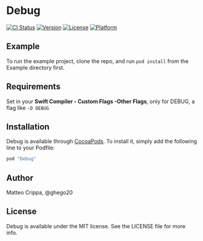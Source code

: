 # Debug

[![CI Status](http://img.shields.io/travis/Matteo/Debug.svg?style=flat)](https://travis-ci.org/Matteo/Debug)
[![Version](https://img.shields.io/cocoapods/v/Debug.svg?style=flat)](http://cocoapods.org/pods/Debug)
[![License](https://img.shields.io/cocoapods/l/Debug.svg?style=flat)](http://cocoapods.org/pods/Debug)
[![Platform](https://img.shields.io/cocoapods/p/Debug.svg?style=flat)](http://cocoapods.org/pods/Debug)

## Example

To run the example project, clone the repo, and run `pod install` from the Example directory first.

## Requirements

Set in your **Swift Compiler - Custom Flags -Other Flags**, only for DEBUG, a flag like `-D DEBUG`

## Installation

Debug is available through [CocoaPods](http://cocoapods.org). To install
it, simply add the following line to your Podfile:

```ruby
pod "Debug"
```

## Author

Matteo Crippa, @ghego20

## License

Debug is available under the MIT license. See the LICENSE file for more info.
